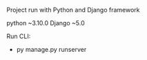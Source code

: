 Project run with Python and Django framework

python ~3.10.0
Django ~5.0

Run CLI:
- py manage.py runserver
